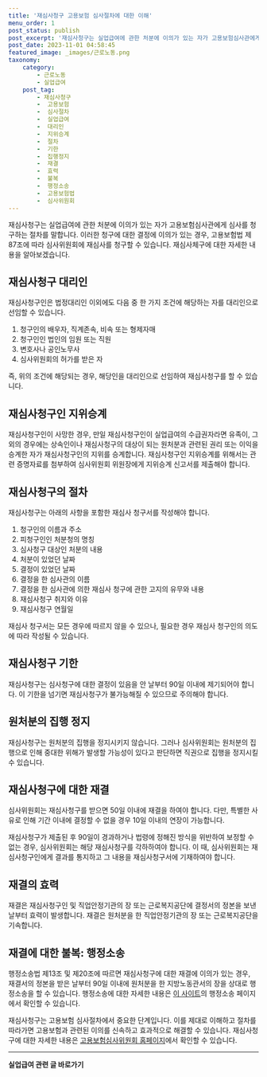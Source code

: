 ```yaml
---
title: '재심사청구 고용보험 심사절차에 대한 이해'
menu_order: 1
post_status: publish
post_excerpt: '재심사청구는 실업급여에 관한 처분에 이의가 있는 자가 고용보험심사관에게 심사를 청구하는 절차를 말합니다. 이러한 청구에 대한 결정에 이의가 있는 경우, 고용보험법 제87조에 따라 심사위원회에 재심사를 청구할 수 있습니다. 재심사체구에 대한 자세한 내용을 알아보겠습니다.'
post_date: 2023-11-01 04:58:45
featured_image: _images/근로노동.png
taxonomy:
    category:
        - 근로노동
        - 실업급여
    post_tag:
        - 재심사청구
        -  고용보험
        -  심사절차
        -  실업급여
        -  대리인
        -  지위승계
        -  절차
        -  기한
        -  집행정지
        -  재결
        -  효력
        -  불복
        -  행정소송
        -  고용보험법
        -  심사위원회
---
```




재심사청구는 실업급여에 관한 처분에 이의가 있는 자가 고용보험심사관에게 심사를 청구하는 절차를 말합니다. 이러한 청구에 대한 결정에 이의가 있는 경우, 고용보험법 제87조에 따라 심사위원회에 재심사를 청구할 수 있습니다. 재심사체구에 대한 자세한 내용을 알아보겠습니다.

## 재심사청구 대리인

재심사청구인은 법정대리인 이외에도 다음 중 한 가지 조건에 해당하는 자를 대리인으로 선임할 수 있습니다.

1. 청구인의 배우자, 직계존속, 비속 또는 형제자매
2. 청구인인 법인의 임원 또는 직원
3. 변호사나 공인노무사
4. 심사위원회의 허가를 받은 자

즉, 위의 조건에 해당되는 경우, 해당인을 대리인으로 선임하여 재심사청구를 할 수 있습니다.

## 재심사청구인 지위승계

재심사청구인이 사망한 경우, 만일 재심사청구인이 실업급여의 수급권자라면 유족이, 그 외의 경우에는 상속인이나 재심사청구의 대상이 되는 원처분과 관련된 권리 또는 이익을 승계한 자가 재심사청구인의 지위를 승계합니다. 재심사청구인 지위승계를 위해서는 관련 증명자료를 첨부하여 심사위원회 위원장에게 지위승계 신고서를 제출해야 합니다.

## 재심사청구의 절차

재심사청구는 아래의 사항을 포함한 재심사 청구서를 작성해야 합니다.

1. 청구인의 이름과 주소
2. 피청구인인 처분청의 명칭
3. 심사청구 대상인 처분의 내용
4. 처분이 있었던 날짜
5. 결정이 있었던 날짜
6. 결정을 한 심사관의 이름
7. 결정을 한 심사관에 의한 재심사 청구에 관한 고지의 유무와 내용
8. 재심사청구 취지와 이유
9. 재심사청구 연월일

재심사 청구서는 모든 경우에 따르지 않을 수 있으나, 필요한 경우 재심사 청구인의 의도에 따라 작성될 수 있습니다.

## 재심사청구 기한

재심사청구는 심사청구에 대한 결정이 있음을 안 날부터 90일 이내에 제기되어야 합니다. 이 기한을 넘기면 재심사청구가 불가능해질 수 있으므로 주의해야 합니다.

## 원처분의 집행 정지

재심사청구는 원처분의 집행을 정지시키지 않습니다. 그러나 심사위원회는 원처분의 집행으로 인해 중대한 위해가 발생할 가능성이 있다고 판단하면 직권으로 집행을 정지시킬 수 있습니다.

## 재심사청구에 대한 재결

심사위원회는 재심사청구를 받으면 50일 이내에 재결을 하여야 합니다. 다만, 특별한 사유로 인해 기간 이내에 결정할 수 없을 경우 10일 이내의 연장이 가능합니다.

재심사청구가 제출된 후 90일이 경과하거나 법령에 정해진 방식을 위반하여 보정할 수 없는 경우, 심사위원회는 해당 재심사청구를 각하하여야 합니다. 이 때, 심사위원회는 재심사청구인에게 결과를 통지하고 그 내용을 재심사청구서에 기재하여야 합니다.

## 재결의 효력

재결은 재심사청구인 및 직업안정기관의 장 또는 근로복지공단에 결정서의 정본을 보낸 날부터 효력이 발생합니다. 재결은 원처분을 한 직업안정기관의 장 또는 근로복지공단을 기속합니다.

## 재결에 대한 불복: 행정소송

행정소송법 제13조 및 제20조에 따르면 재심사청구에 대한 재결에 이의가 있는 경우, 재결서의 정본을 받은 날부터 90일 이내에 원처분을 한 지방노동관서의 장을 상대로 행정소송을 할 수 있습니다. 행정소송에 대한 자세한 내용은 [이 사이트](www.easylaw.go.kr)의 행정소송 페이지에서 확인할 수 있습니다.

재심사청구는 고용보험 심사절차에서 중요한 단계입니다. 이를 제대로 이해하고 절차를 따라가면 고용보험과 관련된 이의를 신속하고 효과적으로 해결할 수 있습니다. 재심사청구에 대한 자세한 내용은 [고용보험심사위원회 홈페이지](http://www.employment.go.kr/portal/index.do)에서 확인할 수 있습니다.
<!-- wp:separator -->
<hr class="wp-block-separator has-alpha-channel-opacity"/>
<!-- /wp:separator -->

<!-- wp:group {"backgroundColor":"base","layout":{"type":"constrained"}} -->
<div class="wp-block-group has-base-background-color has-background"><!-- wp:paragraph {"align":"center","fontSize":"medium"} -->
<p class="has-text-align-center has-large-font-size"><strong>실업급여 관련 글 바로가기</strong></p>
<!-- /wp:paragraph -->


<!-- wp:latest-posts
{"categories":[{"id":10977,"count":19,"description":"","link":"https://uknowlaw.com/category/%ec%8b%a4%ec%97%85%ea%b8%89%ec%97%ac/","name":"실업급여","slug":"실업급여","taxonomy":"category","parent":0,"meta":[],"_links":{"self":[{"href":"https://uknowlaw.com/wp-json/wp/v2/categories/10977"}],"collection":[{"href":"https://uknowlaw.com/wp-json/wp/v2/categories"}],"about":[{"href":"https://uknowlaw.com/wp-json/wp/v2/taxonomies/category"}],"wp:post_type":[{"href":"https://uknowlaw.com/wp-json/wp/v2/posts?categories=10977"}],"curies":[{"name":"wp","href":"https://api.w.org/{rel}","templated":true}]}}],"postsToShow":100,"excerptLength":28,"postLayout":"grid","columns":2,"featuredImageAlign":"left","featuredImageSizeSlug":"large","fontSize":"medium"} /--></div>
<!-- /wp:group -->